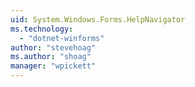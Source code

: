 ```yaml
---
uid: System.Windows.Forms.HelpNavigator
ms.technology: 
  - "dotnet-winforms"
author: "stevehoag"
ms.author: "shoag"
manager: "wpickett"
---
```

